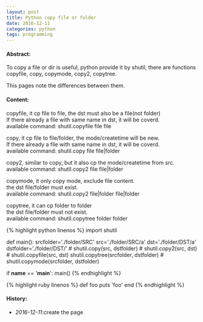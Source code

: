 ```yaml
---
layout: post
title: Python copy file or folder
date: 2016-12-11
categories: python
tags: programming
---
```

#### <strong>Abstract:</strong>
To copy a file or dir is useful, python provide it by shutil, there are functions copyfile, copy, copymode, copy2, copytree. 

This pages note the differences between them.<br>

#### <strong>Content:</strong>
    
copyfile, it cp file to file, the dst must also be a file(not folder)<br>
If there already a file with same name in dst, it will be coverd.<br>
available command: shutil.copyfile file file

copy, it cp file to file/folder, the mode/createtime will be new.<br>
If there already a file with same name in dst, it will be coverd.<br>
available command: shutil.copy file file|folder
    
copy2, similar to copy, but it also cp the mode/createtime from src.<br>
available command: shutil.copy2 file file|folder

copymode, it only copy mode, exclude file content.<br>
the dst file/folder must exist.<br>
available command: shutil.copy2 file|folder file|folder

copytree, it can cp folder to folder<br>
the dst file/folder must not exist.<br>
available command: shutil.copytree folder folder

{% highlight python linenos %}
import shutil

def main():
    srcfolder='./folder/SRC'
    src='./folder/SRC/a'
    dst='./folder/DST/a'
    dstfolder='./folder/DST/'
    # shutil.copy(src, dstfolder)
    # shutil.copy2(src, dst)
    # shutil.copyfile(src, dst)
    shutil.copytree(srcfolder, dstfolder)
    # shutil.copymode(srcfolder, dstfolder)

if __name__ == '__main__':
    main()
{% endhighlight %}



{% highlight ruby linenos %}
def foo
  puts 'foo'
end
{% endhighlight %}

#### <strong>History:</strong>
* <em>2016-12-11</em>:create the page<br>

